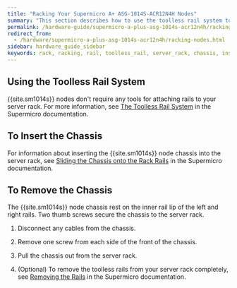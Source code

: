```yaml
---
title: "Racking Your Supermicro A+ ASG-1014S-ACR12N4H Nodes"
summary: "This section describes how to use the toolless rail system to attach the rails to a server rack and install Supermicro 1014S nodes in a data center."
permalink: /hardware-guide/supermicro-a-plus-asg-1014s-acr12n4h/racking-nodes.html
redirect_from:
  - /hardware/supermicro-a-plus-asg-1014s-acr12n4h/racking-nodes.html
sidebar: hardware_guide_sidebar
keywords: rack, racking, rail, toolless_rail, server_rack, chassis, insert_chassis, remove_chassis, Supermicro, Supermicro_1014S, 1014S, ACR12N4H
---
```


## Using the Toolless Rail System
{{site.sm1014s}} nodes don't require any tools for attaching rails to your server rack. For more information, see [The Toolless Rail System](https://www.supermicro.com/manuals/superserver/1U/MNL-2436.pdf#page=18) in the Supermicro documentation.


## To Insert the Chassis
For information about inserting the {{site.sm1014s}} node chassis into the server rack, see [Sliding the Chassis onto the Rack Rails](https://www.supermicro.com/manuals/superserver/1U/MNL-2436.pdf#page=21) in the Supermicro documentation.


## To Remove the Chassis
The {{site.sm1014s}} node chassis rest on the inner rail lip of the left and right rails. Two thumb screws secure the chassis to the server rack.

1. Disconnect any cables from the chassis. 

1. Remove one screw from each side of the front of the chassis.

1. Pull the chassis out from the server rack.

1. (Optional) To remove the toolless rails from your server rack completely, see [Removing the Rails](https://www.supermicro.com/manuals/superserver/1U/MNL-2436.pdf#page=22) in the Supermicro documentation.
